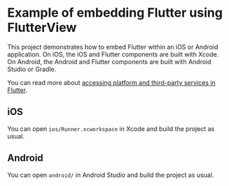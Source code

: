 # Example of embedding Flutter using FlutterView

This project demonstrates how to embed Flutter within an iOS or Android
application. On iOS, the iOS and Flutter components are built with Xcode. On
Android, the Android and Flutter components are built with Android Studio or
Gradle.

You can read more about
[accessing platform and third-party services in Flutter](https://flutter.dev/to/platform-channels/).

## iOS

You can open `ios/Runner.xcworkspace` in Xcode and build the project as usual.

## Android

You can open `android/` in Android Studio and build the project as usual.
